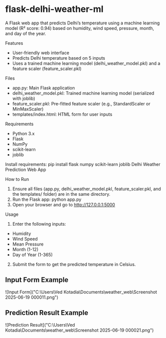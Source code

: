 # flask-delhi-weather-ml
A Flask web app that predicts Delhi’s temperature using a machine learning model (R² score: 0.94) based on humidity, wind speed, pressure, month, and day of the year.

Features
- User-friendly web interface
- Predicts Delhi temperature based on 5 inputs
- Uses a trained machine learning model (delhi_weather_model.pkl) and a feature scaler (feature_scaler.pkl)
  
Files
- app.py: Main Flask application
- delhi_weather_model.pkl: Trained machine learning model (serialized with joblib)
- feature_scaler.pkl: Pre-fitted feature scaler (e.g., StandardScaler or MinMaxScaler)
- templates/index.html: HTML form for user inputs
  
Requirements
- Python 3.x
- Flask
- NumPy
- scikit-learn
- joblib
  
Install requirements:
pip install flask numpy scikit-learn joblib
Delhi Weather Prediction Web App

How to Run
1. Ensure all files (app.py, delhi_weather_model.pkl, feature_scaler.pkl, and the templates/ folder) are in the
same directory.
2. Run the Flask app:
python app.py
3. Open your browser and go to http://127.0.0.1:5000
   
Usage
1. Enter the following inputs:
- Humidity
- Wind Speed
- Mean Pressure
- Month (1-12)
- Day of Year (1-365)
2. Submit the form to get the predicted temperature in Celsius.
  ## Input Form Example

![Input Form]("C:\Users\Ved Kotadia\Documents\weather_web\Screenshot 2025-06-19 000011.png")

## Prediction Result Example

![Prediction Result]("C:\Users\Ved Kotadia\Documents\weather_web\Screenshot 2025-06-19 000021.png")


